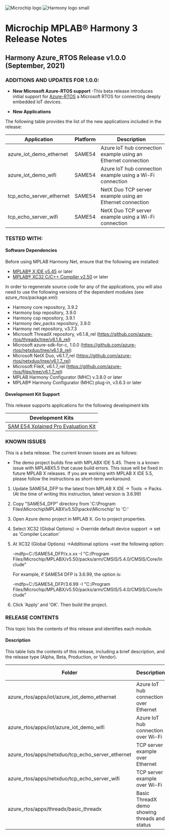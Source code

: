 ﻿![Microchip logo](https://raw.githubusercontent.com/wiki/Microchip-MPLAB-Harmony/Microchip-MPLAB-Harmony.github.io/images/microchip_logo.png)
![Harmony logo small](https://raw.githubusercontent.com/wiki/Microchip-MPLAB-Harmony/Microchip-MPLAB-Harmony.github.io/images/microchip_mplab_harmony_logo_small.png)

# Microchip MPLAB® Harmony 3 Release Notes

## Harmony Azure_RTOS Release v1.0.0 (September, 2021)
### ADDITIONS AND UPDATES FOR  1.0.0:


- **New Microsoft Azure-RTOS support** -This beta release introduces initial support for [Azure-RTOS](https://github.com/azure-rtos) a Microsoft RTOS for connecting deeply embedded IoT devices.


- **New Applications**

The following table provides the list of the new applications included in the release:

| Application                 | Platform                        | Description |
| ------------ | ------------ |  ------------ |
| azure_iot_demo_ethernet   | SAME54    | Azure IoT hub connection example using an Ethernet connection |
| azure_iot_demo_wifi       | SAME54    | Azure IoT hub connection example using a Wi-Fi connection |
| tcp_echo_server_ethernet  | SAME54    | NetX Duo TCP server example using an Ethernet connection |
| tcp_echo_server_wifi      | SAME54    | NetX Duo TCP server example using a Wi-Fi connection |

### TESTED WITH:

#### Software Dependencies

Before using MPLAB Harmony Net, ensure that the following are installed:

- [MPLAB® X IDE v5.45](https://www.microchip.com/mplab/mplab-x-ide) or later
- [MPLAB® XC32 C/C++ Compiler v2.50](https://www.microchip.com/mplab/compilers) or later

In order to regenerate source code for any of the applications, you will also need to use the following versions of the dependent modules (see azure_rtos/package.xml):

- Harmony core repository, 3.9.2
- Harmony bsp repository, 3.9.0
- Harmony csp repository, 3.9.1
- Harmony dev_packs repository, 3.9.0
- Harmony net repository, v3.7.3
- Microsoft ThreadX repository, v6.1.8_rel (https://github.com/azure-rtos/threadx/tree/v6.1.8_rel)
- Microsoft azure-sdk-for-c, 1.0.0 (https://github.com/azure-rtos/netxduo/tree/v6.1.8_rel)
- Microsoft NetX Duo, v6.1.7_rel (https://github.com/azure-rtos/netxduo/tree/v6.1.7_rel)
- Microsoft FileX, v6.1.7_rel (https://github.com/azure-rtos/filex/tree/v6.1.7_rel)
- MPLAB Harmony Configurator (MHC) v.3.8.0 or later
- MPLAB® Harmony Configurator (MHC) plug-in, v3.6.3 or later


#### Development Kit Support

This release supports applications for the following development kits

| Development Kits |
| --- |
| [SAM E54 Xplained Pro Evaluation Kit](https://www.microchip.com/developmenttools/ProductDetails/ATSAME54-XPRO) |

### KNOWN ISSUES

This is a beta release.
The current known issues are as follows:

* The demo project builds fine with MPLABX IDE 5.45. There is a known issue with MPLABX5.5 that cause build errors. This issue will be fixed in future MPLAB X releases.
If you are working with MPLAB X IDE 5.5, please follow the instructions as short-term workaround. 

1.	Update SAME54_DFP to the latest from MPLAB X IDE -> Tools -> Packs. (At the time of writing this instruction, latest version is 3.6.99)
2.	Copy "SAME54_DFP" directory  from  'C:\Program Files\Microchip\MPLABX\v5.50\packs\Microchip\' to 'C:\'
3.	Open Azure demo project in MPLAB X. Go to project properties.
4.	Select XC32 (Global Options) -> Override default device support -> set as 'Compiler Location'
5.	At XC32 (Global Options) ->Additional options ->set the following option:

    -mdfp=C:/SAME54_DFP/x.x.xx -I "C:/Program Files/Microchip/MPLABX/v5.50/packs/arm/CMSIS/5.4.0/CMSIS/Core/Include"
    
    For example, if SAME54 DFP is 3.6.99, the option is:
   
    -mdfp=C:/SAME54_DFP/3.6.99 -I "C:/Program Files/Microchip/MPLABX/v5.50/packs/arm/CMSIS/5.4.0/CMSIS/Core/Include"
6.	Click 'Apply' and 'OK'. Then build the project.


### RELEASE CONTENTS

This topic lists the contents of this release and identifies each module.

#### Description

This table lists the contents of this release, including a brief description, and the release type (Alpha, Beta, Production, or Vendor).


| Folder                                | Description                                                          | Release Type |
| --- | --- | --- |
| azure_rtos/apps/iot/azure_iot_demo_ethernet       | Azure IoT hub connection over Ethernet                    | Beta |
| azure_rtos/apps/iot/azure_iot_demo_wifi           | Azure IoT hub connection over Wi-Fi                       | Beta |
| azure_rtos/apps/netxduo/tcp_echo_server_ethernet  | TCP server example over Ethernet                          | Beta |
| azure_rtos/apps/netxduo/tcp_echo_server_wifi      | TCP server example over Wi-Fi                             | Beta |
| azure_rtos/apps/threadx/basic_threadx             | Basic ThreadX demo showing threads and status             | Beta |

